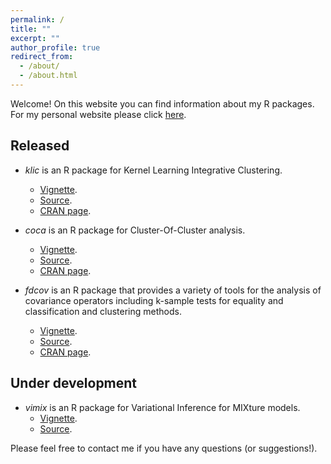 ```yaml
---
permalink: /
title: ""
excerpt: ""
author_profile: true
redirect_from: 
  - /about/
  - /about.html
---
```


Welcome! On this website you can find information about my R packages. For my  personal website please click [here](https://alessandracabassi.com).
  
Released
------

* *klic* is an R package for Kernel Learning Integrative Clustering. 
  * [Vignette](https://acabassi.github.io/klic/articles/klic-vignette.html).
  * [Source](https://github.com/acabassi/klic).
  * [CRAN page](https://cran.r-project.org/web/packages/klic/index.html).

* *coca* is an R package for Cluster-Of-Cluster analysis. 
  * [Vignette](https://acabassi.github.io/coca/articles/coca-vignette.html).
  * [Source](https://github.com/acabassi/coca).
  * [CRAN page](https://cran.r-project.org/web/packages/coca/index.html).

* *fdcov* is an R package that provides a variety of tools for the analysis of covariance operators including k-sample tests for equality and classification and clustering methods.
  * [Vignette](https://cran.r-project.org/web/packages/fdcov/vignettes/vignette.html).
  * [Source](https://github.com/acabassi/fdcov).
  * [CRAN page](https://cran.r-project.org/web/packages/fdcov/index.html).

Under development
------
  
* *vimix* is an R package for Variational Inference for MIXture models.
  * [Vignette](https://acabassi.github.io/vimix/articles/vimix.html).
  * [Source](https://github.com/acabassi/vimix).

Please feel free to contact me if you have any questions (or suggestions!).
